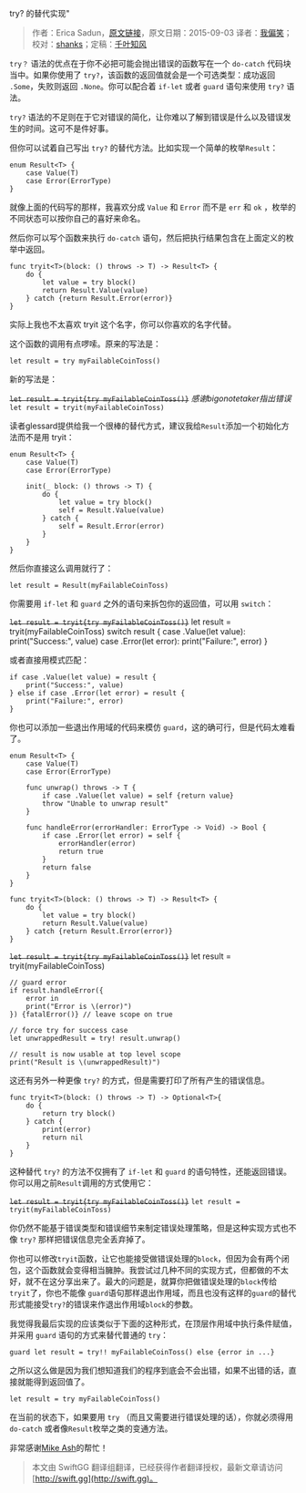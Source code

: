 try? 的替代实现"

> 作者：Erica Sadun，[原文链接](http://ericasadun.com/2015/09/03/alternatives-to-try-swiftlang/)，原文日期：2015-09-03
> 译者：[我偏笑](http://blog.csdn.net/nsnirvana)；校对：[shanks](http://codebuild.me/)；定稿：[千叶知风](http://weibo.com/xiaoxxiao)
  










`try？` 语法的优点在于你不必把可能会抛出错误的函数写在一个 `do-catch` 代码块当中。如果你使用了 `try?`，该函数的返回值就会是一个可选类型：成功返回 `.Some`，失败则返回 `.None`。你可以配合着 `if-let` 或者 `guard` 语句来使用 `try?` 语法。



`try?` 语法的不足则在于它对错误的简化，让你难以了解到错误是什么以及错误发生的时间。这可不是件好事。

但你可以试着自己写出 `try?` 的替代方法。比如实现一个简单的枚举`Result`：

    enum Result<T> {
        case Value(T)
        case Error(ErrorType)
    }

就像上面的代码写的那样，我喜欢分成 `Value` 和 `Error` 而不是 `err` 和 `ok` ，枚举的不同状态可以按你自己的喜好来命名。

然后你可以写个函数来执行 `do-catch` 语句，然后把执行结果包含在上面定义的枚举中返回。

	func tryit<T>(block: () throws -> T) -> Result<T> {
    	do {
        	let value = try block()
        	return Result.Value(value)
    	} catch {return Result.Error(error)}
	}

实际上我也不太喜欢 tryit 这个名字，你可以你喜欢的名字代替。

这个函数的调用有点啰嗦。原来的写法是：

	let result = try myFailableCoinToss()

新的写法是：

~~`let result = tryit{try myFailableCoinToss()}`~~ *感谢bigonotetaker指出错误*
`let result = tryit(myFailableCoinToss)`

读者glessard提供给我一个很棒的替代方式，建议我给`Result`添加一个初始化方法而不是用 tryit：

	enum Result<T> {
    	case Value(T)
    	case Error(ErrorType)
    
    	init(_ block: () throws -> T) {
        	do {
            	let value = try block()
            	self = Result.Value(value)
        	} catch {
            	self = Result.Error(error)
        	}
    	}
	}

然后你直接这么调用就行了：

	let result = Result(myFailableCoinToss)

你需要用 `if-let` 和 `guard` 之外的语句来拆包你的返回值，可以用 `switch`：

~~`let result = tryit{try myFailableCoinToss()}`~~
	let result = tryit(myFailableCoinToss)
	switch result {
	case .Value(let value): print("Success:", value)
	case .Error(let error): print("Failure:", error)
	}

或者直接用模式匹配：

	if case .Value(let value) = result {
    	print("Success:", value)
	} else if case .Error(let error) = result {
    	print("Failure:", error)
	}

你也可以添加一些退出作用域的代码来模仿 `guard`，这的确可行，但是代码太难看了。

	enum Result<T> {
    	case Value(T)
    	case Error(ErrorType)
    
    	func unwrap() throws -> T {
        	if case .Value(let value) = self {return value}
        	throw "Unable to unwrap result"
    	}
    
    	func handleError(errorHandler: ErrorType -> Void) -> Bool {
        	if case .Error(let error) = self {
            	errorHandler(error)
            	return true
        	}
        	return false
    	}
	}

	func tryit<T>(block: () throws -> T) -> Result<T> {
    	do {
        	let value = try block()
        	return Result.Value(value)
    	} catch {return Result.Error(error)}
	}
	
~~`let result = tryit{try myFailableCoinToss()}`~~
	let result = tryit(myFailableCoinToss)

	// guard error
	if result.handleError({
    	error in
    	print("Error is \(error)")
	}) {fatalError()} // leave scope on true

	// force try for success case
	let unwrappedResult = try! result.unwrap()

	// result is now usable at top level scope
	print("Result is \(unwrappedResult)")

这还有另外一种更像 `try?` 的方式，但是需要打印了所有产生的错误信息。

	func tryit<T>(block: () throws -> T) -> Optional<T>{
    	do {
        	return try block()
    	} catch {
        	print(error)
        	return nil
    	}
	}

这种替代 `try?` 的方法不仅拥有了 `if-let` 和 `guard` 的语句特性，还能返回错误。你可以用之前`Result`调用的方式使用它：

~~`let result = tryit{try myFailableCoinToss()}`~~
`let result = tryit(myFailableCoinToss)`

你仍然不能基于错误类型和错误细节来制定错误处理策略，但是这种实现方式也不像 `try?` 那样把错误信息完全丢弃掉了。

你也可以修改`tryit`函数，让它也能接受做错误处理的`block`，但因为会有两个闭包，这个函数就会变得相当臃肿。我尝试过几种不同的实现方式，但都做的不太好，就不在这分享出来了。最大的问题是，就算你把做错误处理的`block`传给`tryit`了，你也不能像 `guard`语句那样退出作用域，而且也没有这样的`guard`的替代形式能接受`try?`的错误来作退出作用域`block`的参数。

我觉得我最后实现的应该类似于下面的这种形式，在顶层作用域中执行条件赋值，并采用  `guard` 语句的方式来替代普通的 `try`：

	guard let result = try!! myFailableCoinToss() else {error in ...}

之所以这么做是因为我们想知道我们的程序到底会不会出错，如果不出错的话，直接就能得到返回值了。

	let result = try myFailableCoinToss()

在当前的状态下，如果要用 `try` （而且又需要进行错误处理的话），你就必须得用 `do-catch` 或者像`Result`枚举之类的变通方法。

非常感谢[Mike Ash](http://mikeash.com/)的帮忙！
> 本文由 SwiftGG 翻译组翻译，已经获得作者翻译授权，最新文章请访问 [http://swift.gg](http://swift.gg)。